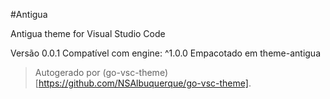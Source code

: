 #Antigua

Antigua theme for Visual Studio Code

Versão 0.0.1
Compatível com engine: ^1.0.0
Empacotado em theme-antigua

> Autogerado por (go-vsc-theme)[https://github.com/NSAlbuquerque/go-vsc-theme].